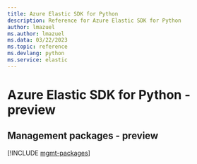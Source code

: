 ```yaml
---
title: Azure Elastic SDK for Python
description: Reference for Azure Elastic SDK for Python
author: lmazuel
ms.author: lmazuel
ms.data: 03/22/2023
ms.topic: reference
ms.devlang: python
ms.service: elastic
---
```

# Azure Elastic SDK for Python - preview

## Management packages - preview
[!INCLUDE [mgmt-packages](elastic-mgmt-index.md)]